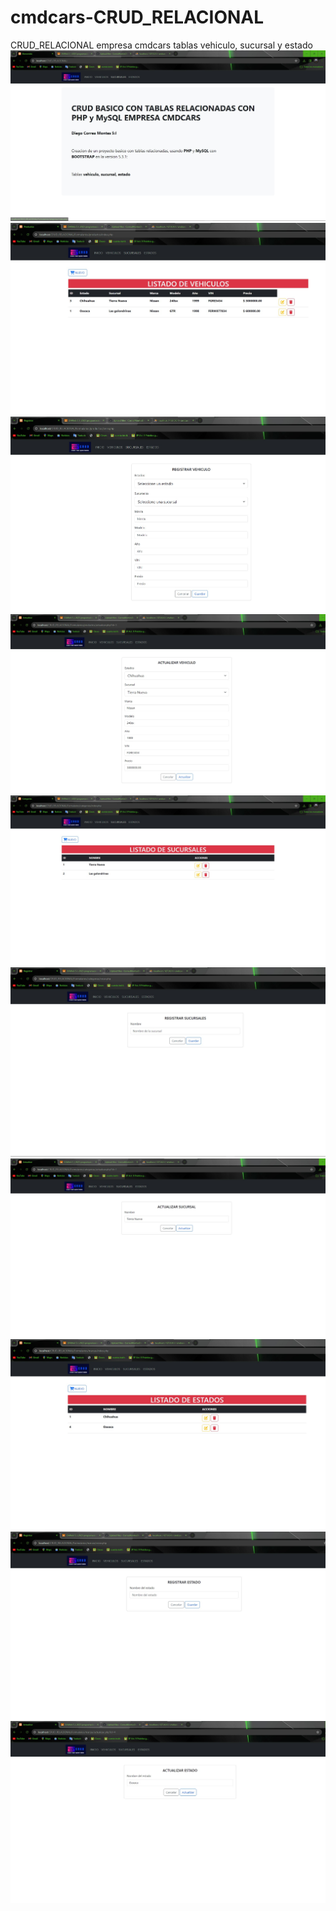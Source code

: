 # cmdcars-CRUD_RELACIONAL
CRUD_RELACIONAL empresa cmdcars tablas vehiculo, sucursal y estado
![](https://github.com/CorreaMontesDiego/cmdcars-CRUD_RELACIONAL/blob/main/capturas/captura1.jpg)
![](https://github.com/CorreaMontesDiego/cmdcars-CRUD_RELACIONAL/blob/main/capturas/captura2.jpg)
![](https://github.com/CorreaMontesDiego/cmdcars-CRUD_RELACIONAL/blob/main/capturas/captura3.jpg)
![](https://github.com/CorreaMontesDiego/cmdcars-CRUD_RELACIONAL/blob/main/capturas/captura4.jpg)
![](https://github.com/CorreaMontesDiego/cmdcars-CRUD_RELACIONAL/blob/main/capturas/captura5.jpg)
![](https://github.com/CorreaMontesDiego/cmdcars-CRUD_RELACIONAL/blob/main/capturas/captura6.jpg)
![](https://github.com/CorreaMontesDiego/cmdcars-CRUD_RELACIONAL/blob/main/capturas/captura7.jpg)
![](https://github.com/CorreaMontesDiego/cmdcars-CRUD_RELACIONAL/blob/main/capturas/captura8.jpg)
![](https://github.com/CorreaMontesDiego/cmdcars-CRUD_RELACIONAL/blob/main/capturas/captura9.jpg)
![](https://github.com/CorreaMontesDiego/cmdcars-CRUD_RELACIONAL/blob/main/capturas/captura10.jpg)
